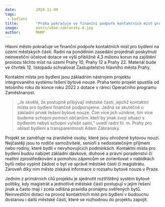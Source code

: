 ```yaml
---
date:         2020-11-09
tags:         
 - bydlení
title:        "Praha pokračuje ve finanční podpoře kontaktních míst pro bydlení"
image: 	      posts/adam-zabransky-8.jpg
author:       MHMP
---
```



Hlavní město pokračuje ve finanční podpoře kontaktních míst pro bydlení na území městských částí. Radní na pondělním zasedání projednali poskytnutí neinvestiční účelové dotace ve výši přibližně 4,3 milionu korun na zajištění provozu těchto míst na území Prahy 10, Prahy 12 a Prahy 22. Materiál bude ve čtvrtek 12. listopadu schvalovat Zastupitelstvo hlavního města Prahy.

Kontaktní místa pro bydlení jsou základním nástrojem projektu integrovaného systému řešení bytové nouze. Praha tento projekt spustila od letošního roku do konce roku 2022 z dotace v rámci Operačního programu Zaměstnanost.

> „Je skvělé, že postupně přibývají městské části, jejichž kontaktní místa pro bydlení finančně podporujeme. Jedná se skutečně o základní prvek řešení bytové nouze. Čím více jich vznikne, tím více budeme schopni pomoct občanům, kteří by jinak svoji situaci s bydlením nebyli schopni vyřešit sami,“ uvedl radní hl. m. Prahy pro oblast bydlení a transparentnosti Adam Zábranský.  

Projekt se zaměřuje na zranitelné osoby, které jsou ohrožené bytovou nouzí. Nejčastěji jsou to rodiče samoživitelé, senioři s nedostatečným příjmem nebo rodiny, které bydlí v nevyhovujících podmínkách. Kontaktní místa pro bydlení budou nabízet základní dávkové, dluhové a právní poradenství či realitní zprostředkování a pomohou zájemcům se zorientovat v nabídkách bytů nebo vyplnit žádost o byt ve správě městské části či magistrátu. Zároveň díky nim město získává informace o rozsahu bytové nouze v Praze.

Jedním z primárních cílů projektu je sjednotit roztříštěný systém bytové politiky, kdy magistrát a jednotlivé městské části postupují v jejím řešení jinak a často mají i zcela odlišná pravidla pronájmu svěřených bytů. Neinvestiční dotaci na provoz kontaktních míst pro bydlení v budoucnu dostanou i další městské části, které se rozhodnou do projektu zapojit.
